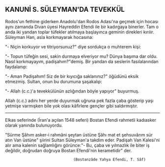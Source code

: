 ## KANUNİ S. SÜLEYMAN'DA TEVEKKÜL

Rodos'un fethine giderken Anadolu'dan Rodos Adası'na geçmek için hocası aynı zamanda Divan üyesi Hayreddin Efendi ile bir kadırgaya binerler. Tam o anda iki yandan toplar tüfekler atılmaya başlayınca geminin di­rekleri kırılır. Süleyman Han, asla korkmayarak hocası­na:

"- Niçin korkuyor ve titriyorsunuz?" diye sordukça o muhterem kişi:

"- Topun tüfeğin sesi, sakin durmaya elveriyor mu? Dünya başıma dar oldu. Nasıl korkmayayım, pa­dişahım?"demiş. Bir yandan da seslerin fasılalarından faydalanıp:

"- Aman Padişahım! Siz de bir kıyıcığa saklanı­nız?" öğüdünü eksik etmezmiş. Sultan, onun bu duru­muna şaşakalıp:

"- Allah (c.c.)'a tevekkülünün azlığından böyle ya­pıyor" buyurmuş.

Allah (c.c.) adını her yerde duyurmak uğruna pek faz­la çaba gösterip yaşı yetmişe varmışken bile yok olası kâfirlere gençler gibi saldırmıştır.

<hr>

Elkas seferinde (İran'a açılan 1548 seferi) Bostan Efen­di rahmetli kadıasker olarak yanında bulunuyordu.

"Sürme Şâhım asker-i rahmâni şeytan üstüne Şâhı mat et şehsuvârım sür atın Van üstüne" şiirini Sultan Süleyman'a takdim eder. Padişah Van Kalesi'ni alır ama kalenin sağlamlığını görünce:"- Bu, çaba ve yılmazlık ile biter iş değildir, doğrudan doğruya Bostan Efendi'nin kerametidir" der.

                                   (Bostanzâde Yahya Efendi, T. Sâf)
